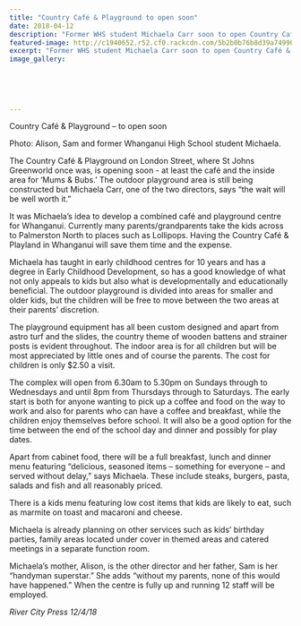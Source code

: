 ```yaml
---
title: "Country Café & Playground to open soon"
date: 2018-04-12
description: "Former WHS student Michaela Carr soon to open Country Café & Playground..."
featured-image: http://c1940652.r52.cf0.rackcdn.com/5b2b0b76b8d39a74990024af/Country-cafe-Michaela-Carr-ex-RCP-12-April.gif
excerpt: "Former WHS student Michaela Carr soon to open Country Café & Playground."
image_gallery:
    
    
    
    
    
---
```


<p>Country Caf&eacute; &amp; Playground &ndash; to open soon</p>
<p>Photo:&nbsp;<span>Alison, Sam and former Whanganui High School student Michaela.</span></p>
<p>The Country Caf&eacute; &amp; Playground on London Street, where St Johns Greenworld once was, is opening soon - at least the caf&eacute; and the inside area for &lsquo;Mums &amp; Bubs.&rsquo; The outdoor playground area is still being constructed but Michaela Carr, one of the two directors, says &ldquo;the wait will be well worth it.&rdquo;</p>
<p>It was Michaela&rsquo;s idea to develop a combined caf&eacute; and playground centre for Whanganui. Currently many parents/grandparents take the kids acr<span class="text_exposed_show">oss to Palmerston North to places such as Lollipops. Having the Country Caf&eacute; &amp; Playland in Whanganui will save them time and the expense.<br /></span></p>
<p><span class="text_exposed_show">Michaela has taught in early childhood centres for 10 years and has a degree in Early Childhood Development, so has a good knowledge of what not only appeals to kids but also what is developmentally and educationally beneficial. The outdoor playground is divided into areas for smaller and older kids, but the children will be free to move between the two areas at their parents&rsquo; discretion.<br /></span></p>
<p><span class="text_exposed_show">The playground equipment has all been custom designed and apart from astro turf and the slides, the country theme of wooden battens and strainer posts is evident throughout. The indoor area is for all children but will be most appreciated by little ones and of course the parents. The cost for children is only $2.50 a visit.<br /></span></p>
<p><span class="text_exposed_show">The complex will open from 6.30am to 5.30pm on Sundays through to Wednesdays and until 8pm from Thursdays through to Saturdays. The early start is both for anyone wanting to pick up a coffee and food on the way to work and also for parents who can have a coffee and breakfast, while the children enjoy themselves before school. It will also be a good option for the time between the end of the school day and dinner and possibly for play dates.<br /></span></p>
<p><span class="text_exposed_show">Apart from cabinet food, there will be a full breakfast, lunch and dinner menu featuring &ldquo;delicious, seasoned items &ndash; something for everyone &ndash; and served without delay,&rdquo; says Michaela. These include steaks, burgers, pasta, salads and fish and all reasonably priced.<br /></span></p>
<p><span class="text_exposed_show">There is a kids menu featuring low cost items that kids are likely to eat, such as marmite on toast and macaroni and cheese.<br /></span></p>
<p><span class="text_exposed_show">Michaela is already planning on other services such as kids&rsquo; birthday parties, family areas located under cover in themed areas and catered meetings in a separate function room.<br /></span></p>
<p><span class="text_exposed_show">Michaela&rsquo;s mother, Alison, is the other director and her father, Sam is her &ldquo;handyman superstar.&rdquo; She adds &ldquo;without my parents, none of this would have happened.&rdquo; When the centre is fully up and running 12 staff will be employed.</span></p>
<div class="text_exposed_show">
<p><em>River City Press 12/4/18</em></p>
</div>

